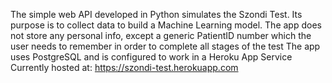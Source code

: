 The simple web API developed in Python simulates the Szondi Test.
Its purpose is to collect data to build a Machine Learning model.
The app does not store any personal info, except a generic PatientID number which the user needs to remember in order to complete all stages of the test
The app uses PostgreSQL and is configured to work in a Heroku App Service
Currently hosted at: https://szondi-test.herokuapp.com
